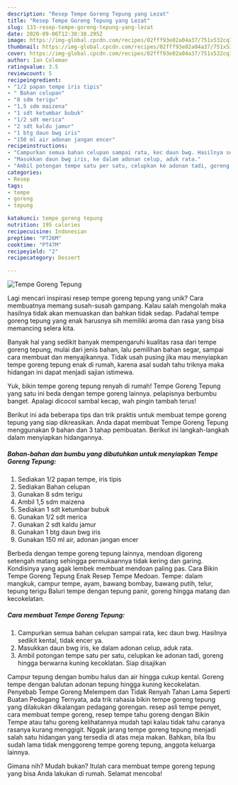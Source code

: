 ```yaml
---
description: "Resep Tempe Goreng Tepung yang Lezat"
title: "Resep Tempe Goreng Tepung yang Lezat"
slug: 133-resep-tempe-goreng-tepung-yang-lezat
date: 2020-09-06T12:38:38.295Z
image: https://img-global.cpcdn.com/recipes/02fff93e02a04a37/751x532cq70/tempe-goreng-tepung-foto-resep-utama.jpg
thumbnail: https://img-global.cpcdn.com/recipes/02fff93e02a04a37/751x532cq70/tempe-goreng-tepung-foto-resep-utama.jpg
cover: https://img-global.cpcdn.com/recipes/02fff93e02a04a37/751x532cq70/tempe-goreng-tepung-foto-resep-utama.jpg
author: Ian Coleman
ratingvalue: 3.5
reviewcount: 5
recipeingredient:
- "1/2 papan tempe iris tipis"
- " Bahan celupan"
- "8 sdm terigu"
- "1,5 sdm maizena"
- "1 sdt ketumbar bubuk"
- "1/2 sdt merica"
- "2 sdt kaldu jamur"
- "1 btg daun bwg iris"
- "150 ml air adonan jangan encer"
recipeinstructions:
- "Campurkan semua bahan celupan sampai rata, kec daun bwg. Hasilnya sedikit kental, tidak encer ya."
- "Masukkan daun bwg iris, ke dalam adonan celup, aduk rata."
- "Ambil potongan tempe satu per satu, celupkan ke adonan tadi, goreng hingga berwarna kuning kecoklatan. Siap disajikan"
categories:
- Resep
tags:
- tempe
- goreng
- tepung

katakunci: tempe goreng tepung 
nutrition: 195 calories
recipecuisine: Indonesian
preptime: "PT26M"
cooktime: "PT47M"
recipeyield: "2"
recipecategory: Dessert

---
```



![Tempe Goreng Tepung](https://img-global.cpcdn.com/recipes/02fff93e02a04a37/751x532cq70/tempe-goreng-tepung-foto-resep-utama.jpg)

Lagi mencari inspirasi resep tempe goreng tepung yang unik? Cara membuatnya memang susah-susah gampang. Kalau salah mengolah maka hasilnya tidak akan memuaskan dan bahkan tidak sedap. Padahal tempe goreng tepung yang enak harusnya sih memiliki aroma dan rasa yang bisa memancing selera kita.

Banyak hal yang sedikit banyak mempengaruhi kualitas rasa dari tempe goreng tepung, mulai dari jenis bahan, lalu pemilihan bahan segar, sampai cara membuat dan menyajikannya. Tidak usah pusing jika mau menyiapkan tempe goreng tepung enak di rumah, karena asal sudah tahu triknya maka hidangan ini dapat menjadi sajian istimewa.

Yuk, bikin tempe goreng tepung renyah di rumah! Tempe Goreng Tepung yang satu ini beda dengan tempe goreng lainnya. pelapisnya berbumbu banget. Apalagi dicocol sambal kecap, wah pingin tambah terus!


Berikut ini ada beberapa tips dan trik praktis untuk membuat tempe goreng tepung yang siap dikreasikan. Anda dapat membuat Tempe Goreng Tepung menggunakan 9 bahan dan 3 tahap pembuatan. Berikut ini langkah-langkah dalam menyiapkan hidangannya.

<!--inarticleads1-->

##### Bahan-bahan dan bumbu yang dibutuhkan untuk menyiapkan Tempe Goreng Tepung:

1. Sediakan 1/2 papan tempe, iris tipis
1. Sediakan  Bahan celupan
1. Gunakan 8 sdm terigu
1. Ambil 1,5 sdm maizena
1. Sediakan 1 sdt ketumbar bubuk
1. Gunakan 1/2 sdt merica
1. Gunakan 2 sdt kaldu jamur
1. Gunakan 1 btg daun bwg iris
1. Gunakan 150 ml air, adonan jangan encer


Berbeda dengan tempe goreng tepung lainnya, mendoan digoreng setengah matang sehingga permukaannya tidak kering dan garing. Kondisinya yang agak lembek membuat mendoan paling pas. Cara Bikin Tempe Goreng Tepung Enak Resep Tempe Medoan. Tempe: dalam mangkuk, campur tempe, ayam, bawang bombay, bawang putih, telur, tepung terigu Baluri tempe dengan tepung panir, goreng hingga matang dan kecokelatan. 

<!--inarticleads2-->

##### Cara membuat Tempe Goreng Tepung:

1. Campurkan semua bahan celupan sampai rata, kec daun bwg. Hasilnya sedikit kental, tidak encer ya.
1. Masukkan daun bwg iris, ke dalam adonan celup, aduk rata.
1. Ambil potongan tempe satu per satu, celupkan ke adonan tadi, goreng hingga berwarna kuning kecoklatan. Siap disajikan


Campur tepung dengan bumbu halus dan air hingga cukup kental. Goreng tempe dengan balutan adonan tepung hingga kuning kecokelatan. Penyebab Tempe Goreng Melempem dan Tidak Renyah Tahan Lama Seperti Buatan Pedagang Ternyata, ada trik rahasia bikin tempe goreng tepung yang dilakukan dikalangan pedagang gorengan. resep asli tempe penyet, cara membuat tempe goreng, resep tempe tahu goreng dengan Bikin Tempe atau tahu goreng kelihatannya mudah tapi kalau tidak tahu caranya rasanya kurang menggigit. Nggak jarang tempe goreng tepung menjadi salah satu hidangan yang tersedia di atas meja makan. Bahkan, bila Ibu sudah lama tidak menggoreng tempe goreng tepung, anggota keluarga lainnya. 

Gimana nih? Mudah bukan? Itulah cara membuat tempe goreng tepung yang bisa Anda lakukan di rumah. Selamat mencoba!
